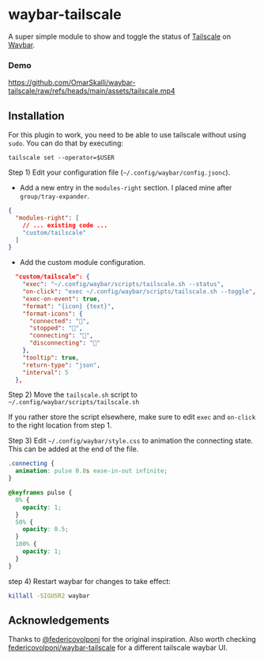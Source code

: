 # waybar-tailscale

A super simple module to show and toggle the status of [Tailscale](https://tailscale.com/) on [Waybar](https://github.com/Alexays/Waybar).

### Demo

https://github.com/OmarSkalli/waybar-tailscale/raw/refs/heads/main/assets/tailscale.mp4

## Installation

For this plugin to work, you need to be able to use tailscale without using `sudo`. You can do that by executing:

```
tailscale set --operator=$USER
```

Step 1) Edit your configuration file (`~/.config/waybar/config.jsonc`).

- Add a new entry in the `modules-right` section. I placed mine after `group/tray-expander`.

```json
{
  "modules-right": [
    // ... existing code ...
    "custom/tailscale"
  ]
}
```

- Add the custom module configuration.

```json
  "custom/tailscale": {
    "exec": "~/.config/waybar/scripts/tailscale.sh --status",
    "on-click": "exec ~/.config/waybar/scripts/tailscale.sh --toggle",
    "exec-on-event": true,
    "format": "{icon} {text}",
    "format-icons": {
      "connected": "",
      "stopped": "",
      "connecting": "",
      "disconnecting": ""
    },
    "tooltip": true,
    "return-type": "json",
    "interval": 5
  },
```

Step 2) Move the `tailscale.sh` script to `~/.config/waybar/scripts/tailscale.sh`

If you rather store the script elsewhere, make sure to edit `exec` and `on-click` to the right location from step 1.

Step 3) Edit `~/.config/waybar/style.css` to animation the connecting state. This can be added at the end of the file.

```css
.connecting {
  animation: pulse 0.8s ease-in-out infinite;
}

@keyframes pulse {
  0% {
    opacity: 1;
  }
  50% {
    opacity: 0.5;
  }
  100% {
    opacity: 1;
  }
}
```

step 4) Restart waybar for changes to take effect:

```bash
killall -SIGUSR2 waybar
```

## Acknowledgements

Thanks to [@federicovolponi](https://github.com/federicovolponi/) for the original inspiration.
Also worth checking [federicovolponi/waybar-tailscale](https://github.com/federicovolponi/waybar-tailscale/) for a different tailscale waybar UI.
